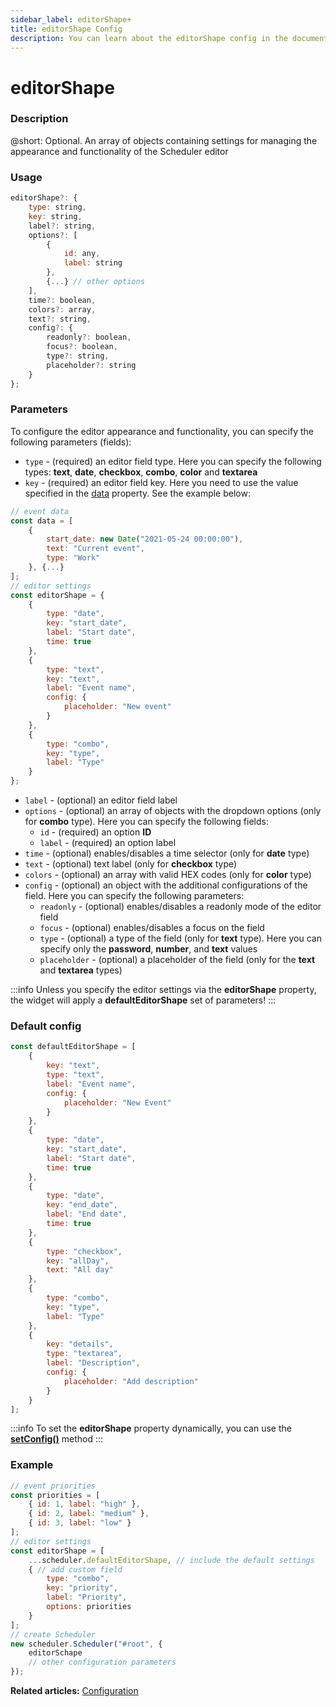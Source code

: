 ```yaml
---
sidebar_label: editorShape+
title: editorShape Config
description: You can learn about the editorShape config in the documentation of the DHTMLX JavaScript Scheduler library. Browse developer guides and API reference, try out code examples and live demos, and download a free 30-day evaluation version of DHTMLX Scheduler.
---
```


# editorShape

### Description

@short: Optional. An array of objects containing settings for managing the appearance and functionality of the Scheduler editor

### Usage

~~~jsx {}
editorShape?: {
	type: string,
	key: string,
	label?: string,
	options?: [
		{
			id: any,
			label: string
		},
		{...} // other options
	],
	time?: boolean,
	colors?: array,
	text?: string,
	config?: {
		readonly?: boolean,
		focus?: boolean,
		type?: string,
		placeholder?: string
	}
};
~~~

### Parameters

To configure the editor appearance and functionality, you can specify the following parameters (fields):

- `type` - (required) an editor field type. Here you can specify the following types: 
**text**, **date**, **checkbox**, **combo**, **color** and **textarea**
- `key` - (required) an editor field key. Here you need to use the value specified in the [data](../js_scheduler_data_config) property. See the example below:

~~~js {4-6,13,19,27}
// event data
const data = [
	{
		start_date: new Date("2021-05-24 00:00:00"),
		text: "Current event",
		type: "Work"
	}, {...}
];
// editor settings
const editorShape = { 
	{
		type: "date",
		key: "start_date",
		label: "Start date",
		time: true
	},
	{
		type: "text",
		key: "text",
		label: "Event name",
		config: {
			placeholder: "New event"
		}
	},
	{
		type: "combo",
		key: "type",
		label: "Type"
	}
};
~~~

- `label` - (optional) an editor field label
- `options` - (optional) an array of objects with the dropdown options (only for **combo** type). Here you can specify the following fields:
	- `id` - (required) an option **ID**
	- `label` - (required) an option label
- `time` - (optional) enables/disables a time selector (only for **date** type)
- `text` - (optional) text label (only for **checkbox** type)
- `colors` - (optional) an array with valid HEX codes (only for **color** type)
- `config` - (optional) an object with the additional configurations of the field. Here you can specify the following parameters:
	- `readonly` - (optional) enables/disables a readonly mode of the editor field
	- `focus` - (optional) enables/disables a focus on the field
	- `type` - (optional) a type of the field (only for **text** type). Here you can specify only the **password**, **number**, and **text** values
	- `placeholder` - (optional) a placeholder of the field (only for the **text** and **textarea** types)

:::info
Unless you specify the editor settings via the **editorShape** property, the widget will apply a **defaultEditorShape** set of parameters!
:::

### Default config

~~~jsx {}
const defaultEditorShape = [
	{
		key: "text",
		type: "text",
		label: "Event name",
		config: {
			placeholder: "New Event"
		}
	},
	{
		type: "date",
		key: "start_date",
		label: "Start date",
		time: true
	},
	{
		type: "date",
		key: "end_date",
		label: "End date",
		time: true
	},
	{
		type: "checkbox",
		key: "allDay",
		text: "All day"
	},
	{
		type: "combo",
		key: "type",
		label: "Type"
	},
	{
		key: "details",
		type: "textarea",
		label: "Description",
		config: {
			placeholder: "Add description"
		}
	}
];
~~~

:::info
To set the **editorShape** property dynamically, you can use the 
[**setConfig()**](api/methods/js_scheduler_setconfig_method.md) method
:::

### Example

~~~jsx {8-16,19}
// event priorities
const priorities = [
    { id: 1, label: "high" },
    { id: 2, label: "medium" },
    { id: 3, label: "low" }
];
// editor settings
const editorShape = [ 
	...scheduler.defaultEditorShape, // include the default settings
	{ // add custom field
		type: "combo",
		key: "priority",
		label: "Priority",
		options: priorities
	}
];
// create Scheduler
new scheduler.Scheduler("#root", {
	editorSchape
	// other configuration parameters
});
~~~

**Related articles:** [Configuration](../../../guides/configuration#editor)

